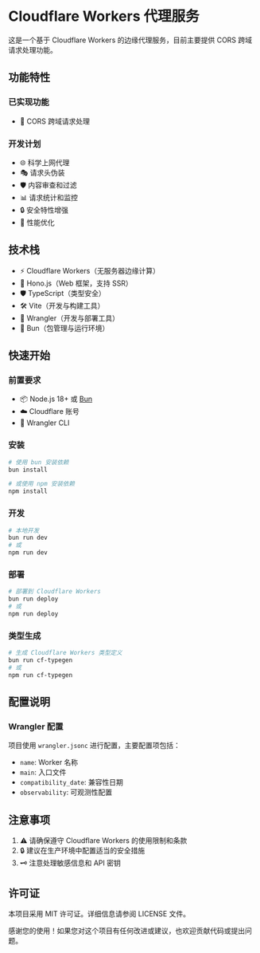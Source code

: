 # Cloudflare Workers 代理服务

这是一个基于 Cloudflare Workers 的边缘代理服务，目前主要提供 CORS 跨域请求处理功能。

## 功能特性

### 已实现功能
- 🔄 CORS 跨域请求处理

### 开发计划
- 🌐 科学上网代理
- 🎭 请求头伪装
- 🛡️ 内容审查和过滤
- 📊 请求统计和监控
- 🔒 安全特性增强
- 🚀 性能优化

## 技术栈

- ⚡ Cloudflare Workers（无服务器边缘计算）
- 🚀 Hono.js（Web 框架，支持 SSR）
- 🛡️ TypeScript（类型安全）
- 🛠️ Vite（开发与构建工具）
- 🔧 Wrangler（开发与部署工具）
- 🥖 Bun（包管理与运行环境）

## 快速开始

### 前置要求

- 📦 Node.js 18+ 或 [Bun](https://bun.sh/)
- ☁️ Cloudflare 账号
- 🔧 Wrangler CLI

### 安装

```bash
# 使用 bun 安装依赖
bun install

# 或使用 npm 安装依赖
npm install
```

### 开发

```bash
# 本地开发
bun run dev
# 或
npm run dev
```

### 部署

```bash
# 部署到 Cloudflare Workers
bun run deploy
# 或
npm run deploy
```

### 类型生成

```bash
# 生成 Cloudflare Workers 类型定义
bun run cf-typegen
# 或
npm run cf-typegen
```

## 配置说明

### Wrangler 配置

项目使用 `wrangler.jsonc` 进行配置，主要配置项包括：

- `name`: Worker 名称
- `main`: 入口文件
- `compatibility_date`: 兼容性日期
- `observability`: 可观测性配置

## 注意事项

1. ⚠️ 请确保遵守 Cloudflare Workers 的使用限制和条款
2. 🔒 建议在生产环境中配置适当的安全措施
3. 🗝️ 注意处理敏感信息和 API 密钥

## 许可证

本项目采用 MIT 许可证。详细信息请参阅 LICENSE 文件。

感谢您的使用！如果您对这个项目有任何改进或建议，也欢迎贡献代码或提出问题。
